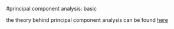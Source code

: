#principal component analysis: basic 

the theory behind principal component analysis can be found [here](https://numxl.com/blogs/principal-component-analysis-pca-101/) 
